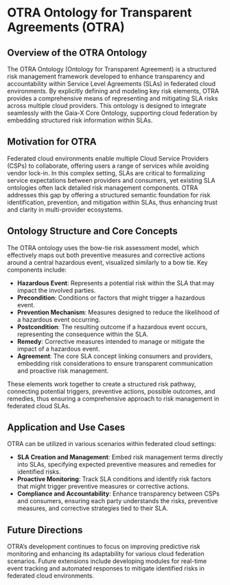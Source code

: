 # OTRA Ontology for Transparent Agreements (OTRA)

## Overview of the OTRA Ontology
The OTRA Ontology (Ontology for Transparent Agreement) is a structured risk management framework developed to enhance transparency and accountability within Service Level Agreements (SLAs) in federated cloud environments. By explicitly defining and modeling key risk elements, OTRA provides a comprehensive means of representing and mitigating SLA risks across multiple cloud providers. This ontology is designed to integrate seamlessly with the Gaia-X Core Ontology, supporting cloud federation by embedding structured risk information within SLAs.

## Motivation for OTRA
Federated cloud environments enable multiple Cloud Service Providers (CSPs) to collaborate, offering users a range of services while avoiding vendor lock-in. In this complex setting, SLAs are critical to formalizing service expectations between providers and consumers, yet existing SLA ontologies often lack detailed risk management components. OTRA addresses this gap by offering a structured semantic foundation for risk identification, prevention, and mitigation within SLAs, thus enhancing trust and clarity in multi-provider ecosystems.

## Ontology Structure and Core Concepts
The OTRA ontology uses the bow-tie risk assessment model, which effectively maps out both preventive measures and corrective actions around a central hazardous event, visualized similarly to a bow tie. Key components include:

- **Hazardous Event**: Represents a potential risk within the SLA that may impact the involved parties.
- **Precondition**: Conditions or factors that might trigger a hazardous event.
- **Prevention Mechanism**: Measures designed to reduce the likelihood of a hazardous event occurring.
- **Postcondition**: The resulting outcome if a hazardous event occurs, representing the consequence within the SLA.
- **Remedy**: Corrective measures intended to manage or mitigate the impact of a hazardous event.
- **Agreement**: The core SLA concept linking consumers and providers, embedding risk considerations to ensure transparent communication and proactive risk management.

These elements work together to create a structured risk pathway, connecting potential triggers, preventive actions, possible outcomes, and remedies, thus ensuring a comprehensive approach to risk management in federated cloud SLAs.


## Application and Use Cases
OTRA can be utilized in various scenarios within federated cloud settings:
- **SLA Creation and Management**: Embed risk management terms directly into SLAs, specifying expected preventive measures and remedies for identified risks.
- **Proactive Monitoring**: Track SLA conditions and identify risk factors that might trigger preventive measures or corrective actions.
- **Compliance and Accountability**: Enhance transparency between CSPs and consumers, ensuring each party understands the risks, preventive measures, and corrective strategies tied to their SLA.

## Future Directions
OTRA’s development continues to focus on improving predictive risk monitoring and enhancing its adaptability for various cloud federation scenarios. Future extensions include developing modules for real-time event tracking and automated responses to mitigate identified risks in federated cloud environments.


